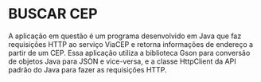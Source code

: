 <h1>BUSCAR CEP</h1>
<p>A aplicação em questão é um programa desenvolvido em Java que faz requisições HTTP ao serviço ViaCEP e retorna informações de endereço a partir de um CEP. Essa aplicação utiliza a biblioteca Gson para conversão de objetos Java para JSON e vice-versa, e a classe HttpClient da API padrão do Java para fazer as requisições HTTP. </p>
